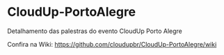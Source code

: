 # CloudUp-PortoAlegre
Detalhamento das palestras do evento CloudUp Porto Alegre

Confira na Wiki: https://github.com/cloudupbr/CloudUp-PortoAlegre/wiki
